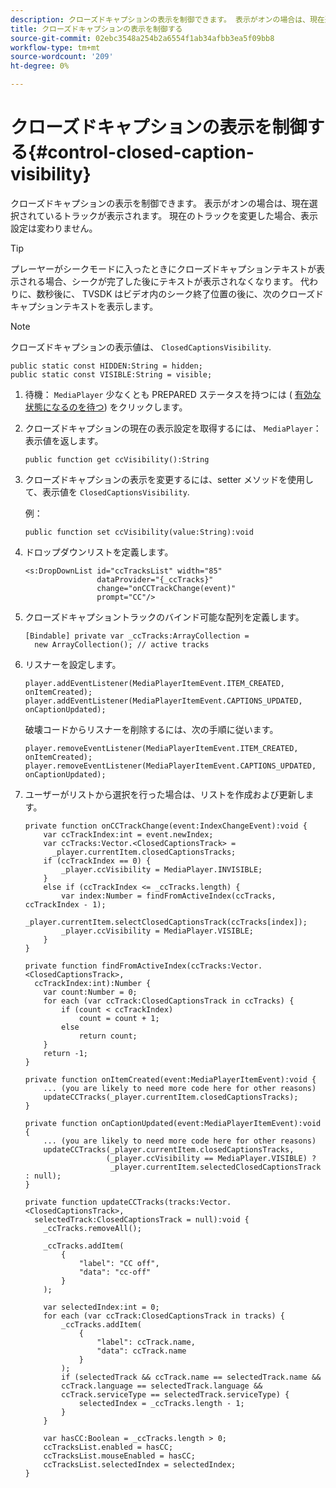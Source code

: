 ```yaml
---
description: クローズドキャプションの表示を制御できます。 表示がオンの場合は、現在選択されているトラックが表示されます。 現在のトラックを変更した場合、表示設定は変わりません。
title: クローズドキャプションの表示を制御する
source-git-commit: 02ebc3548a254b2a6554f1ab34afbb3ea5f09bb8
workflow-type: tm+mt
source-wordcount: '209'
ht-degree: 0%

---
```


# クローズドキャプションの表示を制御する{#control-closed-caption-visibility}

クローズドキャプションの表示を制御できます。 表示がオンの場合は、現在選択されているトラックが表示されます。 現在のトラックを変更した場合、表示設定は変わりません。

>[!TIP]
>
>プレーヤーがシークモードに入ったときにクローズドキャプションテキストが表示される場合、シークが完了した後にテキストが表示されなくなります。 代わりに、数秒後に、 TVSDK はビデオ内のシーク終了位置の後に、次のクローズドキャプションテキストを表示します。

>[!NOTE]
>
>クローズドキャプションの表示値は、 `ClosedCaptionsVisibility`.
>
>```
>public static const HIDDEN:String = hidden; 
>public static const VISIBLE:String = visible;
>```
>

1. 待機： `MediaPlayer` 少なくとも PREPARED ステータスを持つには ( [有効な状態になるのを待つ](../../t-psdk-dhls-1.4-configure/c-psdk-dhls-1.4-ui-configure/t-psdk-dhls-1.4-ui-state-prepared-wait-for.md)) をクリックします。
1. クローズドキャプションの現在の表示設定を取得するには、 `MediaPlayer`：表示値を返します。

   ```
   public function get ccVisibility():String
   ```

1. クローズドキャプションの表示を変更するには、setter メソッドを使用して、表示値を `ClosedCaptionsVisibility`.

   例：

   ```
   public function set ccVisibility(value:String):void
   ```

1. ドロップダウンリストを定義します。

   ```
   <s:DropDownList id="ccTracksList" width="85" 
                   dataProvider="{_ccTracks}" 
                   change="onCCTrackChange(event)" 
                   prompt="CC"/>
   ```

1. クローズドキャプショントラックのバインド可能な配列を定義します。

   ```
   [Bindable] private var _ccTracks:ArrayCollection =  
     new ArrayCollection(); // active tracks 
   ```

1. リスナーを設定します。

   ```
   player.addEventListener(MediaPlayerItemEvent.ITEM_CREATED, onItemCreated); 
   player.addEventListener(MediaPlayerItemEvent.CAPTIONS_UPDATED, onCaptionUpdated);
   ```

   破壊コードからリスナーを削除するには、次の手順に従います。

   ```
   player.removeEventListener(MediaPlayerItemEvent.ITEM_CREATED, onItemCreated); 
   player.removeEventListener(MediaPlayerItemEvent.CAPTIONS_UPDATED, onCaptionUpdated);
   ```

1. ユーザーがリストから選択を行った場合は、リストを作成および更新します。

   ```
   private function onCCTrackChange(event:IndexChangeEvent):void { 
       var ccTrackIndex:int = event.newIndex; 
       var ccTracks:Vector.<ClosedCaptionsTrack> =  
         _player.currentItem.closedCaptionsTracks; 
       if (ccTrackIndex == 0) { 
           _player.ccVisibility = MediaPlayer.INVISIBLE; 
       } 
       else if (ccTrackIndex <= _ccTracks.length) { 
           var index:Number = findFromActiveIndex(ccTracks, ccTrackIndex - 1); 
           _player.currentItem.selectClosedCaptionsTrack(ccTracks[index]); 
           _player.ccVisibility = MediaPlayer.VISIBLE; 
       } 
   } 
   
   private function findFromActiveIndex(ccTracks:Vector.<ClosedCaptionsTrack>,  
     ccTrackIndex:int):Number { 
       var count:Number = 0; 
       for each (var ccTrack:ClosedCaptionsTrack in ccTracks) { 
           if (count < ccTrackIndex) 
               count = count + 1; 
           else 
               return count; 
       } 
       return -1; 
   } 
   
   private function onItemCreated(event:MediaPlayerItemEvent):void { 
       ... (you are likely to need more code here for other reasons) 
       updateCCTracks(_player.currentItem.closedCaptionsTracks); 
   } 
   
   private function onCaptionUpdated(event:MediaPlayerItemEvent):void { 
       ... (you are likely to need more code here for other reasons) 
       updateCCTracks(_player.currentItem.closedCaptionsTracks,  
                     (_player.ccVisibility == MediaPlayer.VISIBLE) ?  
                      _player.currentItem.selectedClosedCaptionsTrack : null); 
   } 
   
   private function updateCCTracks(tracks:Vector.<ClosedCaptionsTrack>,  
     selectedTrack:ClosedCaptionsTrack = null):void { 
       _ccTracks.removeAll(); 
   
       _ccTracks.addItem( 
           { 
               "label": "CC off", 
               "data": "cc-off" 
           } 
       ); 
   
       var selectedIndex:int = 0; 
       for each (var ccTrack:ClosedCaptionsTrack in tracks) { 
           _ccTracks.addItem( 
               { 
                   "label": ccTrack.name, 
                   "data": ccTrack.name 
               } 
           ); 
           if (selectedTrack && ccTrack.name == selectedTrack.name && 
           ccTrack.language == selectedTrack.language && 
           ccTrack.serviceType == selectedTrack.serviceType) { 
               selectedIndex = _ccTracks.length - 1; 
           } 
       } 
   
       var hasCC:Boolean = _ccTracks.length > 0; 
       ccTracksList.enabled = hasCC; 
       ccTracksList.mouseEnabled = hasCC; 
       ccTracksList.selectedIndex = selectedIndex; 
   } 
   ```
